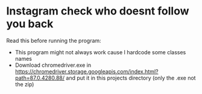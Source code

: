 # Instagram check who doesnt follow you back 
Read this before running the program:
- This program might not always work cause I hardcode some classes names
- Download chromedriver.exe in https://chromedriver.storage.googleapis.com/index.html?path=87.0.4280.88/
and put it in this projects directory (only the .exe not the zip) 

